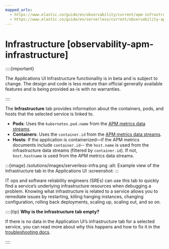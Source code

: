 ```yaml
---
mapped_urls:
  - https://www.elastic.co/guide/en/observability/current/apm-infrastructure.html
  - https://www.elastic.co/guide/en/serverless/current/observability-apm-infrastructure.html
---
```


# Infrastructure [observability-apm-infrastructure]

::::{important}

The Applications UI Infrastructure functionality is in beta and is subject to change. The design and code is less mature than official generally available features and is being provided as-is with no warranties.

::::


The **Infrastructure** tab provides information about the containers, pods, and hosts that the selected service is linked to.

* **Pods**: Uses the `kubernetes.pod.name` from the [APM metrics data streams](../../../solutions/observability/apps/metrics.md).
* **Containers**: Uses the `container.id` from the [APM metrics data streams](../../../solutions/observability/apps/metrics.md).
* **Hosts**: If the application is containerized—​if the APM metrics documents include `container.id`-- the `host.name` is used from the infrastructure data streams (filtered by `container.id`). If not, `host.hostname` is used from the APM metrics data streams.


:::{image} /solutions/images/serverless-infra.png
:alt: Example view of the Infrastructure tab in the Applications UI
:screenshot:
:::

IT ops and software reliability engineers (SREs) can use this tab to quickly find a service’s underlying infrastructure resources when debugging a problem. Knowing what infrastructure is related to a service allows you to remediate issues by restarting, killing hanging instances, changing configuration, rolling back deployments, scaling up, scaling out, and so on.

::::{tip}
**Why is the infrastructure tab empty?**

If there is no data in the Application UI’s infrastructure tab for a selected service, you can read more about why this happens and how to fix it in the [troubleshooting docs](../../../troubleshoot/observability/apm/common-problems.md#troubleshooting-apm-infra-data).

::::